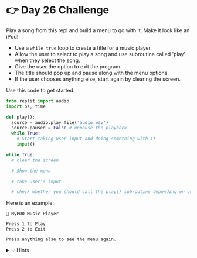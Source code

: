 # 👉 Day 26 Challenge

Play a song from this repl and build a menu to go with it. Make it look like an iPod!

- Use a `while true` loop to create a title for a music player. 
- Allow the user to select to play a song and use subroutine called 'play' when they select the song.
- Give the user the option to exit the program.
- The title should pop up and pause along with the menu options.
- If the user chooses anything else, start again by clearing the screen.
  
Use this code to get started:

```python
from replit import audio
import os, time

def play():
  source = audio.play_file('audio.wav')
  source.paused = False # unpause the playback
  while True:
    # Start taking user input and doing something with it
    input()

while True:
  # clear the screen 

  # Show the menu

  # take user's input

  # check whether you should call the play() subroutine depending on user's input
```

Here is an example:

```
🎵 MyPOD Music Player

Press 1 to Play
Press 2 to Exit

Press anything else to see the menu again.
```

<details> <summary> 💡 Hints </summary>

- Import your libraries first.
- With the sample code above, think about what code can be added to pause and play the audio.
- What command do you need to use to return (hint, hint) to the main menu (subroutine)?
- Create a `while True` loop that clears the code and pauses the code. What libraries would you need for these things to happen?
- You may also need `if` statements within your loop.


</details>